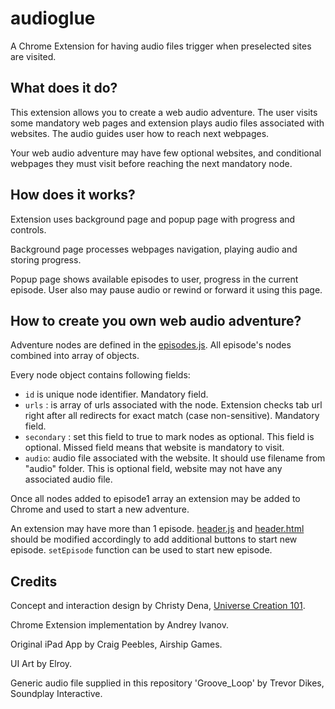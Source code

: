 audioglue
=========

A Chrome Extension for having audio files trigger when preselected sites are visited.


What does it do?
---------

This extension allows you to create a web audio adventure. The user visits some mandatory web pages and extension plays audio files associated with websites. The audio guides user how to reach next webpages.

Your web audio adventure may have few optional websites, and conditional webpages they must visit before reaching the next mandatory node. 

How does it works?
---------

Extension uses background page and popup page with progress and controls.

Background page processes webpages navigation, playing audio and storing progress.

Popup page shows available episodes to user, progress in the current episode. User also may pause audio or rewind or forward it using this page.

How to create you own web audio adventure?
---------

Adventure nodes are defined in the [episodes.js](https://github.com/universecreation101/audioglue/blob/master/chrome/episodes.js). All episode's nodes combined into array of objects.

Every node object contains following fields:

- `id` is unique node identifier. Mandatory field.
- `urls` : is array of urls associated with the node. Extension checks tab url right after all redirects for exact match (case non-sensitive). Mandatory field.
- `secondary` : set this field to true to mark nodes as optional. This field is optional. Missed field means that website is mandatory to visit.
- `audio`: audio file associated with the website. It should use filename from "audio" folder. This is optional field, website may not have any associated audio file.

Once all nodes added to episode1 array an extension may be added to Chrome and used to start a new adventure.

An extension may have more than 1 episode. [header.js](https://github.com/universecreation101/audioglue/blob/master/chrome/js/header.js) and [header.html](https://github.com/universecreation101/audioglue/blob/master/chrome/js/header.html) should be modified accordingly to add additional buttons to start new episode. `setEpisode` function can be used to start new episode.

Credits
--------
Concept and interaction design by Christy Dena, [Universe Creation 101](http://www.universecreation101.com).

Chrome Extension implementation by Andrey Ivanov. 

Original iPad App by Craig Peebles, Airship Games. 

UI Art by Elroy.

Generic audio file supplied in this repository 'Groove_Loop' by Trevor Dikes, Soundplay Interactive.
